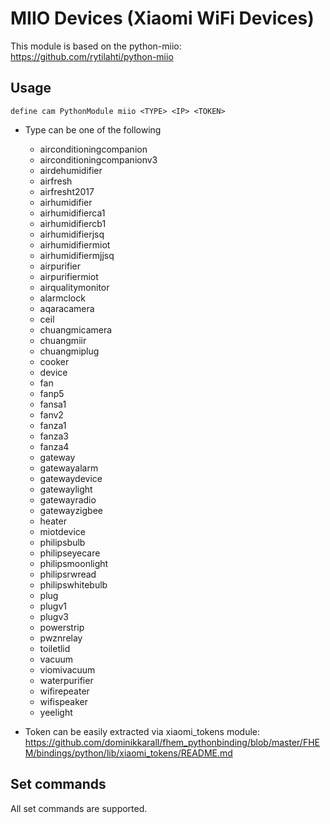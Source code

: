 
# MIIO Devices (Xiaomi WiFi Devices)
This module is based on the python-miio:
https://github.com/rytilahti/python-miio

## Usage
```
define cam PythonModule miio <TYPE> <IP> <TOKEN>
```
 - Type can be one of the following
    - airconditioningcompanion
    - airconditioningcompanionv3
    - airdehumidifier
    - airfresh
    - airfresht2017
    - airhumidifier
    - airhumidifierca1
    - airhumidifiercb1
    - airhumidifierjsq
    - airhumidifiermiot
    - airhumidifiermjjsq
    - airpurifier
    - airpurifiermiot
    - airqualitymonitor
    - alarmclock
    - aqaracamera
    - ceil
    - chuangmicamera
    - chuangmiir
    - chuangmiplug
    - cooker
    - device
    - fan
    - fanp5
    - fansa1
    - fanv2
    - fanza1
    - fanza3
    - fanza4
    - gateway
    - gatewayalarm
    - gatewaydevice
    - gatewaylight
    - gatewayradio
    - gatewayzigbee
    - heater
    - miotdevice
    - philipsbulb
    - philipseyecare
    - philipsmoonlight
    - philipsrwread
    - philipswhitebulb
    - plug
    - plugv1
    - plugv3
    - powerstrip
    - pwznrelay
    - toiletlid
    - vacuum
    - viomivacuum
    - waterpurifier
    - wifirepeater
    - wifispeaker
    - yeelight

 - Token can be easily extracted via xiaomi_tokens module:
https://github.com/dominikkarall/fhem_pythonbinding/blob/master/FHEM/bindings/python/lib/xiaomi_tokens/README.md

## Set commands
All set commands are supported.
